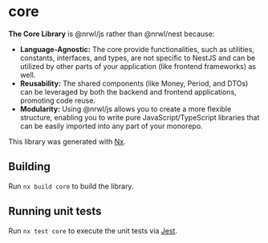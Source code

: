 # core

**The Core Library** is @nrwl/js rather than @nrwl/nest because:

* **Language-Agnostic:** The core provide functionalities, such as utilities, constants, interfaces, and types, are not specific to NestJS and can be utilized by other parts of your application (like frontend frameworks) as well.
* **Reusability:** The shared components (like Money, Period, and DTOs) can be leveraged by both the backend and frontend applications, promoting code reuse.
* **Modularity:** Using @nrwl/js allows you to create a more flexible structure, enabling you to write pure JavaScript/TypeScript libraries that can be easily imported into any part of your monorepo.

This library was generated with [Nx](https://nx.dev).

## Building

Run `nx build core` to build the library.

## Running unit tests

Run `nx test core` to execute the unit tests via [Jest](https://jestjs.io).
